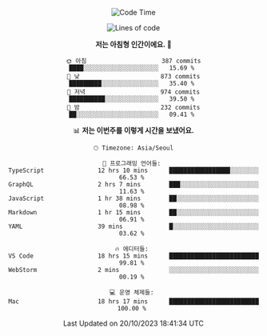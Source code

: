 <div align='center'>
 
<!--START_SECTION:waka-->
![Code Time](http://img.shields.io/badge/Code%20Time-3%2C036%20hrs%2048%20mins-blue)

![Lines of code](https://img.shields.io/badge/%EC%A0%80%EB%8A%94%20%EC%97%AC%ED%83%9C%EA%B9%8C%EC%A7%80%20-1.2%20million%20%EC%A4%84%EC%9D%98%20%EC%BD%94%EB%93%9C%EB%A5%BC%20%EC%9E%91%EC%84%B1%ED%96%88%EC%96%B4%EC%9A%94.-blue)

**저는 아침형 인간이에요. 🐤** 

```text
🌞 아침                     387 commits         ████░░░░░░░░░░░░░░░░░░░░░   15.69 % 
🌆 낮　                     873 commits         █████████░░░░░░░░░░░░░░░░   35.40 % 
🌃 저녁                     974 commits         ██████████░░░░░░░░░░░░░░░   39.50 % 
🌙 밤　                     232 commits         ██░░░░░░░░░░░░░░░░░░░░░░░   09.41 % 
```


📊 **저는 이번주를 이렇게 시간을 보냈어요.** 

```text
🕑︎ Timezone: Asia/Seoul

💬 프로그래밍 언어들: 
TypeScript               12 hrs 10 mins      █████████████████░░░░░░░░   66.53 % 
GraphQL                  2 hrs 7 mins        ███░░░░░░░░░░░░░░░░░░░░░░   11.63 % 
JavaScript               1 hr 38 mins        ██░░░░░░░░░░░░░░░░░░░░░░░   08.98 % 
Markdown                 1 hr 15 mins        ██░░░░░░░░░░░░░░░░░░░░░░░   06.91 % 
YAML                     39 mins             █░░░░░░░░░░░░░░░░░░░░░░░░   03.62 % 

🔥 에디터들: 
VS Code                  18 hrs 15 mins      █████████████████████████   99.81 % 
WebStorm                 2 mins              ░░░░░░░░░░░░░░░░░░░░░░░░░   00.19 % 

💻 운영 체제들: 
Mac                      18 hrs 17 mins      █████████████████████████   100.00 % 
```


 Last Updated on 20/10/2023 18:41:34 UTC
<!--END_SECTION:waka-->
 </div>
<!---
Emewjin/Emewjin is a ✨ special ✨ repository because its `README.md` (this file) appears on your GitHub profile.
You can click the Preview link to take a look at your changes.
--->
